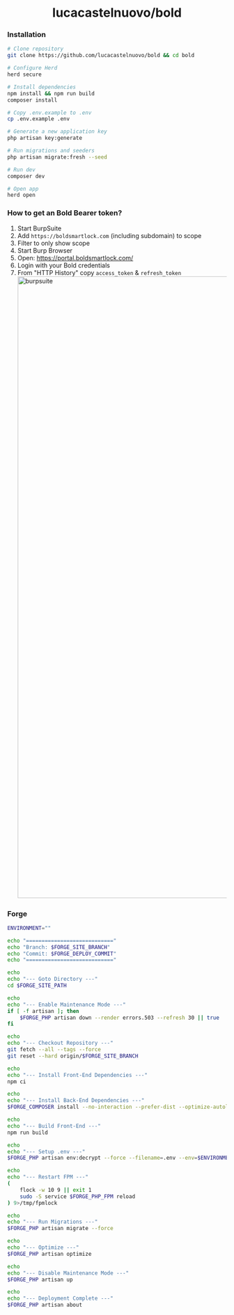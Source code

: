 <h1 align="center">
  lucacastelnuovo/bold
</h1>

### Installation

```sh
# Clone repository
git clone https://github.com/lucacastelnuovo/bold && cd bold

# Configure Herd
herd secure

# Install dependencies
npm install && npm run build
composer install

# Copy .env.example to .env
cp .env.example .env

# Generate a new application key
php artisan key:generate

# Run migrations and seeders
php artisan migrate:fresh --seed

# Run dev
composer dev

# Open app
herd open
```

### How to get an Bold Bearer token?

1. Start BurpSuite
2. Add `https://boldsmartlock.com` (including subdomain) to scope
3. Filter to only show scope
4. Start Burp Browser
5. Open: https://portal.boldsmartlock.com/
6. Login with your Bold credentials
7. From "HTTP History" copy `access_token` & `refresh_token`
   <img width="1429" alt="burpsuite" src="https://github.com/user-attachments/assets/3ef038fe-f33c-4dd5-a0d5-ad010c407a33" />

### Forge

```sh
ENVIRONMENT=""

echo "============================"
echo "Branch: $FORGE_SITE_BRANCH"
echo "Commit: $FORGE_DEPLOY_COMMIT"
echo "============================"

echo
echo "--- Goto Directory ---"
cd $FORGE_SITE_PATH

echo
echo "--- Enable Maintenance Mode ---"
if [ -f artisan ]; then
    $FORGE_PHP artisan down --render errors.503 --refresh 30 || true
fi

echo
echo "--- Checkout Repository ---"
git fetch --all --tags --force
git reset --hard origin/$FORGE_SITE_BRANCH

echo
echo "--- Install Front-End Dependencies ---"
npm ci

echo
echo "--- Install Back-End Dependencies ---"
$FORGE_COMPOSER install --no-interaction --prefer-dist --optimize-autoloader --no-dev

echo
echo "--- Build Front-End ---"
npm run build

echo
echo "--- Setup .env ---"
$FORGE_PHP artisan env:decrypt --force --filename=.env --env=$ENVIRONMENT

echo
echo "--- Restart FPM ---"
(
    flock -w 10 9 || exit 1
    sudo -S service $FORGE_PHP_FPM reload
) 9>/tmp/fpmlock

echo
echo "--- Run Migrations ---"
$FORGE_PHP artisan migrate --force

echo
echo "--- Optimize ---"
$FORGE_PHP artisan optimize

echo
echo "--- Disable Maintenance Mode ---"
$FORGE_PHP artisan up

echo
echo "--- Deployment Complete ---"
$FORGE_PHP artisan about
```
